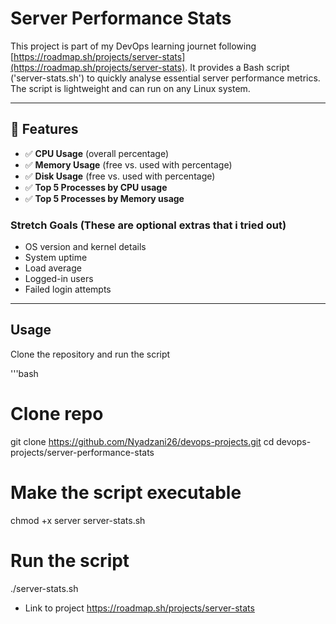# Server Performance Stats

This project is part of my DevOps learning journet following [https://roadmap.sh/projects/server-stats](https://roadmap.sh/projects/server-stats).
It provides a Bash script ('server-stats.sh') to quickly analyse essential server performance metrics.
The script is lightweight and can run on any Linux system.

---

## 📌 Features

- ✅ **CPU Usage** (overall percentage)
- ✅ **Memory Usage** (free vs. used with percentage)
- ✅ **Disk Usage** (free vs. used with percentage)
- ✅ **Top 5 Processes by CPU usage**
- ✅ **Top 5 Processes by Memory usage**

### Stretch Goals (These are optional extras that i tried out)
- OS version and kernel details
- System uptime
- Load average
- Logged-in users
- Failed login attempts

---

## Usage

Clone the repository and run the script

'''bash
# Clone repo
git clone https://github.com/Nyadzani26/devops-projects.git
cd devops-projects/server-performance-stats

# Make the script executable
chmod +x server server-stats.sh

# Run the script
./server-stats.sh

- Link to project https://roadmap.sh/projects/server-stats
